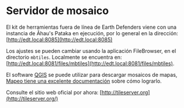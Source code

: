 # Servidor de mosaico

El kit de herramientas fuera de línea de Earth Defenders viene con una instancia de Āhau's Pataka en ejecución, por lo general en la dirección: [http://edt.local:8085](http://edt.local:8085)

Los ajustes se pueden cambiar usando la aplicación FileBrowser, en el directorio `mbtiles`. Localmente se encuentra en: [http://edt.local:8081/files/mbtiles](http://edt.local:8081/files/mbtiles).

El software [QGIS](https://qgis.org/) se puede utilizar para descargar mosaicos de mapas, [Mapeo tiene una excelente documentación](https://docs.mapeo.app/complete-reference-guide/customization-options/custom-base-maps/creating-custom-maps/creating-mbtiles) sobre cómo lograrlo.

Consulte el sitio web oficial por ahora: [http://tileserver.org](http://tileserver.org/)